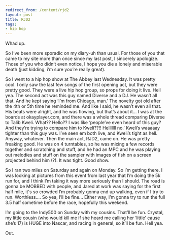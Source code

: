 ```yaml
---
redirect_from: /content/rjd2
layout: post
title: RJD2
tags:
- hip hop
---
```

Whad up.

So I’ve been more sporadic on my diary-uh than usual. For those of you that came to my site more than once since my last post, I sincerely apologize. Those of you who didn’t even notice, I hope you die a lonely and miserable death (just kidding, i’m sure you’re really great).

So I went to a hip hop show at The Abbey last Wednesday. It was pretty cool. I only saw the last few songs of the first opening act, but they were pretty good. They were a live hip hop group, so props for doing it live. Hell yea. The second act was this guy named Diverse and a DJ. He wasn’t all that. And he kept saying ‘I’m from Chicago, man.’ The novelty got old after the 4th or 5th time he reminded me. And like I said, he wasn’t even all that. His beats were alright, and he was flowing, but that’s about it... I was at the boards at okayplayer.com, and there was a whole thread comparing Diverse to Talib Kweli. What?? Hello?? I was like ‘people’ve even heard of this guy? And they’re trying to compare him to Kweli??!! Helllllll no.’ Kweli’s waaaaay tighter than this guy was. I’ve seen em both live, and Kweli’s tight as hell. Anyway, whatever. Then the main act, RJD2, came on. He was pretty freaking good. He was on 4 turntables, so he was mixing a few records together and scratching and stuff, and he had an MPC and he was playing out melodies and stuff on the sampler with images of fish on a screen projected behind him (?). It was tight. Good show.

So I ran two miles on Saturday and again on Monday. So I’m getting there. I was looking at pictures from this event from last year that I’m doing the 5k run for, and I think I’m taking it way more seriously than I should. The road is gonna be MOBBED with people, and Jared at work was saying for the first half mile, it's so crowded I’m probably gonna end up walking, even if I try to run. Worthless.... So yea, I’ll be fine... Either way, I’m gonna try to run the full 3.5 half sometime before the race, hopefully this weekend.

I’m going to the Indy500 on Sunday with my cousins. That’ll be fun. Crystal, my little cousin (who would kill me if she heard me calling her ‘little’ cause she’s 17) is HUGE into Nascar, and racing in general, so it’ll be fun. Hell yea.

Out.
